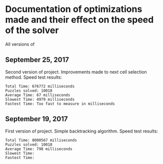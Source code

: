 # Documentation of optimizations made and their effect on the speed of the solver
All versions of

## September 25, 2017
Second version of project. Improvements made to next cell selection method. Speed test results:
```
Total Time: 676772 milliseconds
Puzzles solved: 10018
Average Time: 67 milliseconds
Slowest Time: 4979 milliseconds
Fastest Time: Too fast to measure in milliseconds
```

## September 19, 2017
First version of project. Simple backtracking algorithm. Speed test results:
```
Total Time: 8000567 milliseconds
Puzzles solved: 10018
Average Time: 798 milliseconds
Slowest Time: 
Fastest Time:
```
